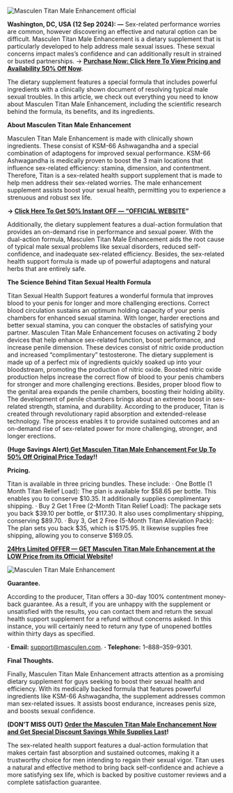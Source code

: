 
![Masculen Titan Male Enhancement official](https://github.com/user-attachments/assets/8bf30e44-51a4-4558-bba6-02be212ec83f)


**Washington, DC, USA (12 Sep 2024): —** Sex-related performance worries are common, however discovering an effective and natural option can be difficult. Masculen Titan Male Enhancement is a dietary supplement that is particularly developed to help address male sexual issues. These sexual concerns impact males’s confidence and can additionally result in strained or busted partnerships. → **[Purchase Now: Click Here To View Pricing and Availability 50% Off Now](https://supplementcarts.com/masculen-titan-male-enhancement-official/).**

The dietary supplement features a special formula that includes powerful ingredients with a clinically shown document of resolving typical male sexual troubles. In this article, we check out everything you need to know about Masculen Titan Male Enhancement, including the scientific research behind the formula, its benefits, and its ingredients.


**About Masculen Titan Male Enhancement**

Masculen Titan Male Enhancement is made with clinically shown ingredients. These consist of KSM-66 Ashwagandha and a special combination of adaptogens for improved sexual performance. KSM-66 Ashwagandha is medically proven to boost the 3 main locations that influence sex-related efficiency: stamina, dimension, and contentment.
Therefore, Titan is a sex-related health support supplement that is made to help men address their sex-related worries. The male enhancement supplement assists boost your sexual health, permitting you to experience a strenuous and robust sex life.


**→ [Click Here To Get 50% Instant OFF — “OFFICIAL WEBSITE](https://supplementcarts.com/masculen-titan-male-enhancement-official/)”**


Additionally, the dietary supplement features a dual-action formulation that provides an on-demand rise in performance and sexual power. With the dual-action formula, Masculen Titan Male Enhancement aids the root cause of typical male sexual problems like sexual disorders, reduced self-confidence, and inadequate sex-related efficiency. Besides, the sex-related health support formula is made up of powerful adaptogens and natural herbs that are entirely safe.


**The Science Behind Titan Sexual Health Formula**

Titan Sexual Health Support features a wonderful formula that improves blood to your penis for longer and more challenging erections. Correct blood circulation sustains an optimum holding capacity of your penis chambers for enhanced sexual stamina. With longer, harder erections and better sexual stamina, you can conquer the obstacles of satisfying your partner.
Masculen Titan Male Enhancement focuses on activating 2 body devices that help enhance sex-related function, boost performance, and increase penile dimension. These devices consist of nitric oxide production and increased “complimentary” testosterone.
The dietary supplement is made up of a perfect mix of ingredients quickly soaked up into your bloodstream, promoting the production of nitric oxide. Boosted nitric oxide production helps increase the correct flow of blood to your penis chambers for stronger and more challenging erections.
Besides, proper blood flow to the genital area expands the penile chambers, boosting their holding ability. The development of penile chambers brings about an extreme boost in sex-related strength, stamina, and durability.
According to the producer, Titan is created through revolutionary rapid absorption and extended-release technology. The process enables it to provide sustained outcomes and an on-demand rise of sex-related power for more challenging, stronger, and longer erections.


**(Huge Savings Alert)[ Get Masculen Titan Male Enhancement For Up To 50% Off Original Price Today](https://supplementcarts.com/masculen-titan-male-enhancement-official/)!!**


**Pricing.**

Titan is available in three pricing bundles. These include:
· One Bottle (1 Month Titan Relief Load): The plan is available for $58.65 per bottle. This enables you to conserve $10.35. It additionally supplies complimentary shipping.
· Buy 2 Get 1 Free (2-Month Titan Relief Load): The package sets you back $39.10 per bottle, or $117.30. It also uses complimentary shipping, conserving $89.70.
· Buy 3, Get 2 Free (5-Month Titan Alleviation Pack): The plan sets you back $35, which is $175.95. It likewise supplies free shipping, allowing you to conserve $169.05.


**[24Hrs Limited OFFER — GET Masculen Titan Male Enhancement at the LOW Price from its Official Website](https://supplementcarts.com/masculen-titan-male-enhancement-official/)!**


![Masculen Titan Male Enhancement](https://github.com/user-attachments/assets/c4588069-3f1a-4d80-acfe-3a5f7ecb9d36)



**Guarantee.**

According to the producer, Titan offers a 30-day 100% contentment money-back guarantee. As a result, if you are unhappy with the supplement or unsatisfied with the results, you can contact them and return the sexual health support supplement for a refund without concerns asked. In this instance, you will certainly need to return any type of unopened bottles within thirty days as specified.

**· Email:** support@masculen.com.
**· Telephone:** 1–888–359–9301.


**Final Thoughts.**

Finally, Masculen Titan Male Enhancement attracts attention as a promising dietary supplement for guys seeking to boost their sexual health and efficiency. With its medically backed formula that features powerful ingredients like KSM-66 Ashwagandha, the supplement addresses common man sex-related issues. It assists boost endurance, increases penis size, and boosts sexual confidence.


**(DON’T MISS OUT) [Order the Masculen Titan Male Enchancement Now and Get Special Discount Savings While Supplies Last](https://supplementcarts.com/masculen-titan-male-enhancement-official/)!**


The sex-related health support features a dual-action formulation that makes certain fast absorption and sustained outcomes, making it a trustworthy choice for men intending to regain their sexual vigor. Titan uses a natural and effective method to bring back self-confidence and achieve a more satisfying sex life, which is backed by positive customer reviews and a complete satisfaction guarantee.

